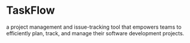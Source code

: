 # TaskFlow
a project management and issue-tracking tool that empowers teams to efficiently plan, track, and manage their software development projects.
